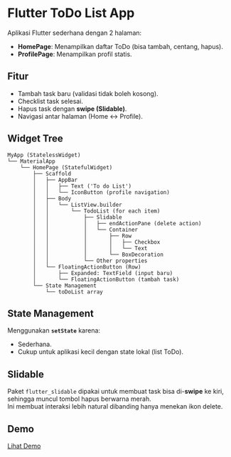 # Flutter ToDo List App

Aplikasi Flutter sederhana dengan 2 halaman:
- **HomePage**: Menampilkan daftar ToDo (bisa tambah, centang, hapus).
- **ProfilePage**: Menampilkan profil statis.

## Fitur
- Tambah task baru (validasi tidak boleh kosong).
- Checklist task selesai.
- Hapus task dengan **swipe (Slidable)**.
- Navigasi antar halaman (Home ↔ Profile).

## Widget Tree
```
MyApp (StatelessWidget)
└── MaterialApp
    └── HomePage (StatefulWidget)
        ├── Scaffold
        │   ├── AppBar
        │   │   ├── Text ('To do List')
        │   │   └── IconButton (profile navigation)
        │   ├── Body
        │   │   └── ListView.builder
        │   │       └── TodoList (for each item)
        │   │           ├── Slidable
        │   │           │   ├── endActionPane (delete action)
        │   │           │   └── Container
        │   │           │       ├── Row
        │   │           │       │   ├── Checkbox
        │   │           │       │   └── Text
        │   │           │       └── BoxDecoration
        │   │           └── Other properties
        │   └── FloatingActionButton (Row)
        │       ├── Expanded: TextField (input baru)
        │       └── FloatingActionButton (tambah task)
        └── State Management
            └── toDoList array
```
## State Management
Menggunakan **`setState`** karena:
- Sederhana.
- Cukup untuk aplikasi kecil dengan state lokal (list ToDo).

## Slidable
Paket `flutter_slidable` dipakai untuk membuat task bisa di-**swipe** ke kiri,
sehingga muncul tombol hapus berwarna merah.  
Ini membuat interaksi lebih natural dibanding hanya menekan ikon delete.

## Demo
[Lihat Demo](screenshots/demo.mp4)


